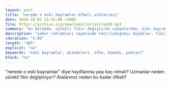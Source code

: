 ```yaml
---
layout: post
title: "nerede o eski bayramlar-öfkeli atalarımız"
date: 2020-10-02 15:41:00 +3000
file: https://archive.org/download/zorcast/ep09.mp3
summary: "bu bölümde, sürekli fikir değiştiren uzmanlardan, eski bayramlardan ve ismini vermek istemeyen yetkililerden söz ediyoruz."
description: "şeker reklamları sayesinde hatırladığımız büyükler, fikir değiştiren uzmanlar, ismini vermek istemeyen yetkililer... hepsi bu bölümde..."
cduration: "5:05" 
length: "305"
explicit: "no" 
keywords: "eski bayramlar, atasözleri, öfke, komedi, podcast"
block: "no" 
---
```



"nerede o eski bayramlar" diye hayıflanma yaşı kaç olmalı? Uzmanlar neden sürekli fikir değiştiriyor? Atalarımız neden bu kadar öfkeli?
